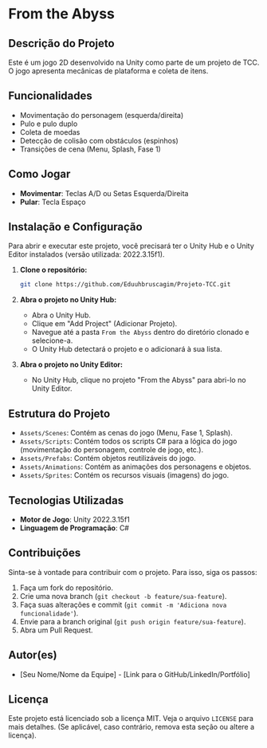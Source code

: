 # From the Abyss

## Descrição do Projeto

Este é um jogo 2D desenvolvido na Unity como parte de um projeto de TCC. O jogo apresenta mecânicas de plataforma e coleta de itens.

## Funcionalidades

- Movimentação do personagem (esquerda/direita)
- Pulo e pulo duplo
- Coleta de moedas
- Detecção de colisão com obstáculos (espinhos)
- Transições de cena (Menu, Splash, Fase 1)

## Como Jogar

- **Movimentar**: Teclas A/D ou Setas Esquerda/Direita
- **Pular**: Tecla Espaço

## Instalação e Configuração

Para abrir e executar este projeto, você precisará ter o Unity Hub e o Unity Editor instalados (versão utilizada: 2022.3.15f1).

1.  **Clone o repositório:**
    ```bash
    git clone https://github.com/Eduuhbruscagim/Projeto-TCC.git
    ```

2.  **Abra o projeto no Unity Hub:**
    - Abra o Unity Hub.
    - Clique em "Add Project" (Adicionar Projeto).
    - Navegue até a pasta `From the Abyss` dentro do diretório clonado e selecione-a.
    - O Unity Hub detectará o projeto e o adicionará à sua lista.

3.  **Abra o projeto no Unity Editor:**
    - No Unity Hub, clique no projeto "From the Abyss" para abri-lo no Unity Editor.

## Estrutura do Projeto

- `Assets/Scenes`: Contém as cenas do jogo (Menu, Fase 1, Splash).
- `Assets/Scripts`: Contém todos os scripts C# para a lógica do jogo (movimentação do personagem, controle de jogo, etc.).
- `Assets/Prefabs`: Contém objetos reutilizáveis do jogo.
- `Assets/Animations`: Contém as animações dos personagens e objetos.
- `Assets/Sprites`: Contém os recursos visuais (imagens) do jogo.

## Tecnologias Utilizadas

- **Motor de Jogo**: Unity 2022.3.15f1
- **Linguagem de Programação**: C#

## Contribuições

Sinta-se à vontade para contribuir com o projeto. Para isso, siga os passos:

1.  Faça um fork do repositório.
2.  Crie uma nova branch (`git checkout -b feature/sua-feature`).
3.  Faça suas alterações e commit (`git commit -m 'Adiciona nova funcionalidade'`).
4.  Envie para a branch original (`git push origin feature/sua-feature`).
5.  Abra um Pull Request.

## Autor(es)

- [Seu Nome/Nome da Equipe] - [Link para o GitHub/LinkedIn/Portfólio]

## Licença

Este projeto está licenciado sob a licença MIT. Veja o arquivo `LICENSE` para mais detalhes. (Se aplicável, caso contrário, remova esta seção ou altere a licença).

